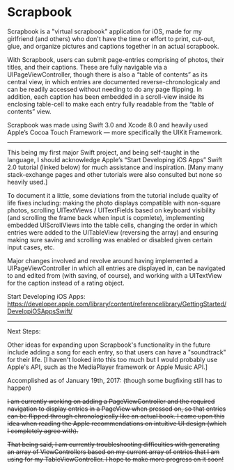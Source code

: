 # Scrapbook

Scrapbook is a "virtual scrapbook" application for iOS, made for my girlfriend (and others)
who don't have the time or effort to print, cut-out, glue, and organize pictures and captions together 
in an actual scrapbook. 

With Scrapbook, users can submit page-entries comprising of photos, their titles, 
and their captions. These are fully navigable via a UIPageViewController, though there is also a “table of contents” as its central view, in which entries are documented reverse-chronologicaly and can be readily accessed without needing to do any page flipping. In addition, each caption has been embedded in a scroll-view inside its enclosing table-cell
to make each entry fully readable from the “table of contents” view.

Scrapbook was made using Swift 3.0 and Xcode 8.0 and heavily used Apple’s Cocoa Touch Framework 
— more specifically the UIKit Framework.

-------

This being my first major Swift project, and being self-taught in the language, 
I should acknowledge Apple’s “Start Developing iOS Apps” Swift 2.0 tutorial (linked below) for much assistance 
and inspiration. [Many many stack-exchange pages and other tutorials were also consulted but none so heavily used.]

To document it a little, some deviations from the tutorial include quality of life fixes including: making the photo displays
compatible with non-square photos, scrolling UITextViews / UITextFields based on keyboard visibility (and 
scrolling the frame back when input is copmlete), implementing embedded UIScrollViews into the table cells, changing the 
order in which entries were added to the UITableView (reversing the array) and ensuring making sure saving and scrolling was enabled or disabled given certain input cases, etc. 

Major changes involved and revolve around having implemented a UIPageViewController in which all entries are displayed in, can be navigated to and edited from (with saving, of course), and working with a UITextView for the caption instead of a rating object.

Start Developing iOS Apps: https://developer.apple.com/library/content/referencelibrary/GettingStarted/DevelopiOSAppsSwift/

-------
Next Steps:

Other ideas for expanding upon Scrapbook's functionality in the future include adding a song for each entry, so
that users can have a "soundtrack" for their life. [I haven't looked into this too much but I would probably use Apple's API,
such as the MediaPlayer framework or Apple Music API.]


Accomplished as of January 19th, 2017: 
(though some bugfixing still has to happen)

~~I am currently working on adding a PageViewController and the required navigation to display entries in 
a PageView when pressed on, so that entries can be flipped through chronologically like an actual book. I came upon 
this idea when reading the Apple recommendations on intuitive UI design (which I completely agree with).~~

~~That being said, I am currently troubleshooting difficulties with generating an array of ViewControllers based on my current array of entries that I am using for my TableViewController. I hope to make more progress on it soon!~~
